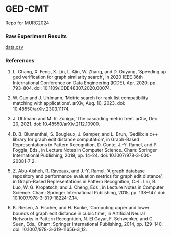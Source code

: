# GED-CMT
Repo for MURC2024 

### Raw Experiment Results 
[data.csv](data.csv)
### References 
1. L. Chang, X. Feng, X. Lin, L. Qin, W. Zhang, and D. Ouyang, ‘Speeding up ged verification for graph similarity search’, in 2020 IEEE 36th International Conference on Data Engineering (ICDE), Apr. 2020, pp. 793–804. doi: 10.1109/ICDE48307.2020.00074.

1. W. Guo and J. Uhlmann, ‘Metric search for rank list compatibility matching with applications’. arXiv, Aug. 10, 2023. doi: 10.48550/arXiv.2303.11174.

1. J. Uhlmann and M. R. Zuniga, ‘The cascading metric tree’. arXiv, Dec. 20, 2021. doi: 10.48550/arXiv.2112.10900.

1. D. B. Blumenthal, S. Bougleux, J. Gamper, and L. Brun, ‘Gedlib: a c++ library for graph edit distance computation’, in Graph-Based Representations in Pattern Recognition, D. Conte, J.-Y. Ramel, and P. Foggia, Eds., in Lecture Notes in Computer Science. Cham: Springer International Publishing, 2019, pp. 14–24. doi: 10.1007/978-3-030-20081-7_2.

1. Z. Abu-Aisheh, R. Raveaux, and J.-Y. Ramel, ‘A graph database repository and performance evaluation metrics for graph edit distance’, in Graph-Based Representations in Pattern Recognition, C.-L. Liu, B. Luo, W. G. Kropatsch, and J. Cheng, Eds., in Lecture Notes in Computer Science. Cham: Springer International Publishing, 2015, pp. 138–147. doi: 10.1007/978-3-319-18224-7_14.

1. K. Riesen, A. Fischer, and H. Bunke, ‘Computing upper and lower bounds of graph edit distance in cubic time’, in Artificial Neural Networks in Pattern Recognition, N. El Gayar, F. Schwenker, and C. Suen, Eds., Cham: Springer International Publishing, 2014, pp. 129–140. doi: 10.1007/978-3-319-11656-3_12.
